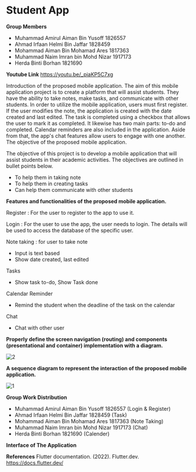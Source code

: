 # Student App

**Group Members**
- Muhammad Amirul Aiman Bin Yusoff 1826557
- Ahmad Irfaan Helmi Bin Jaffar 1828459
- Mohammad Aiman Bin Mohamad Ares 1817363
- Muhammad Naim Imran bin Mohd Nizar 1917173
- Herda Binti Borhan 1821690

**Youtube Link**
https://youtu.be/_piaKP5C7xg 

Introduction of the proposed mobile application.
  The aim of this mobile application project is to create a platform that will assist students. They have the ability to take notes, make tasks, and communicate with other students. In order to utilize the mobile application, users must first register. If the user modifies the note, the application is created with the date created and last edited. The task is completed using a checkbox that allows the user to mark it as completed. It likewise has two main parts: to-do and completed. Calendar reminders are also included in the application. Aside from that, the app's chat features allow users to engage with one another.
The objective of the proposed mobile application.

  The objective of this project is to develop a mobile application that will assist students in their academic activities. The objectives are outlined in bullet points below.

- To help them in taking note
- To help them in creating tasks
- Can help them communicate with other students

**Features and functionalities of the proposed mobile application.**

Register : For the user to register to the app to use it.

Login : For the user to use the app, the user needs to login. The details will be used to access the database of the specific user.

Note taking : for user to take note

- Input is text based
- Show date created, last edited

Tasks 
- Show task to-do, Show Task done

Calendar Reminder
- Remind the student when the deadline of the task on the calendar

Chat
- Chat with other user

**Properly define the screen navigation (routing) and components (presentational and container) implementation with a diagram.**


![2](https://user-images.githubusercontent.com/61687500/176721519-5de85515-f326-4fe1-9dc4-f8424f99a915.jpeg)

**A sequence diagram to represent the interaction of the proposed mobile application.**

![1](https://user-images.githubusercontent.com/61687500/176721675-b652d13b-ea6c-4b3f-9c6f-e4dd2d55a39d.jpeg)

**Group Work Distribution**

- Muhammad Amirul Aiman Bin Yusoff 1826557 (Login & Register)
- Ahmad Irfaan Helmi Bin Jaffar 1828459 (Task)
- Mohammad Aiman Bin Mohamad Ares 1817363 (Note Taking)
- Muhammad Naim Imran bin Mohd Nizar 1917173 (Chat)
- Herda Binti Borhan 1821690 (Calender)

**Interface of The Application**

**References**
Flutter documentation. (2022). Flutter.dev. https://docs.flutter.dev/
